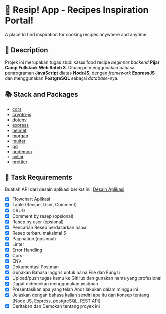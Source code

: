 # 🍳 Resip! App - Recipes Inspiration Portal!

A place to find inspiration for cooking recipes anywhere and anytime.

## 📝 Description

Projek ini merupakan tugas studi kasus food recipe _beginner backend_ **Pijar Camp Fullstack Web Batch 3**. Dibangun menggunakan bahasa pemrograman **JavaScript** diatas **NodeJS**, dengan _framework_ **ExpressJS** dan menggunakan **PostgreSQL** sebagai _database_-nya.

## 📚 Stack and Packages

- [cors](https://github.com/expressjs/cors)
- [crypto-js](https://github.com/brix/crypto-js)
- [dotenv](https://github.com/motdotla/dotenv)
- [express](https://github.com/expressjs/express)
- [helmet](https://github.com/helmetjs/helmet)
- [morgan](https://github.com/expressjs/morgan)
- [multer](https://github.com/expressjs/multer)
- [pg](https://github.com/brianc/node-postgres)
- [nodemon](https://github.com/remy/nodemon)
- [eslint](https://github.com/eslint/eslint)
- [prettier](https://github.com/prettier/prettier)

## 🎯 Task Requirements

Buatlah API dari desain aplikasi berikut ini:
[Desain Aplikasi](https://www.figma.com/file/SUbBTYCq1e4ngRt20lSdqr/Food-Recipe?node-id=47%3A1273)

- [x] Flowchart Aplikasi
- [x] Table (Recipe, User, Comment)
- [x] CRUD
- [x] Comment by resep (opsional)
- [x] Resep by user (opsional)
- [x] Pencarian Resep berdasarkan nama
- [x] Resep terbaru maksimal 5
- [x] Pagination (opsional)
- [x] Linter
- [x] Error Handling
- [x] Cors
- [x] ENV
- [x] Dokumentasi Postman
- [x] Gunakan Bahasa Inggris untuk nama File dan Fungsi
- [x] Upload/push tugas kamu ke GitHub dan gunakan nama yang profesional
- [x] Dapat didemokan menggunakan postman
- [x] Presentasikan apa yang telah Anda lakukan dalam minggu ini
- [x] Jelaskan dengan bahasa kalian sendiri apa itu dan konsep tentang [Node JS, Express, postgreSQL, REST API]
- [x] Ceritakan dan Demokan tentang proyek ini
